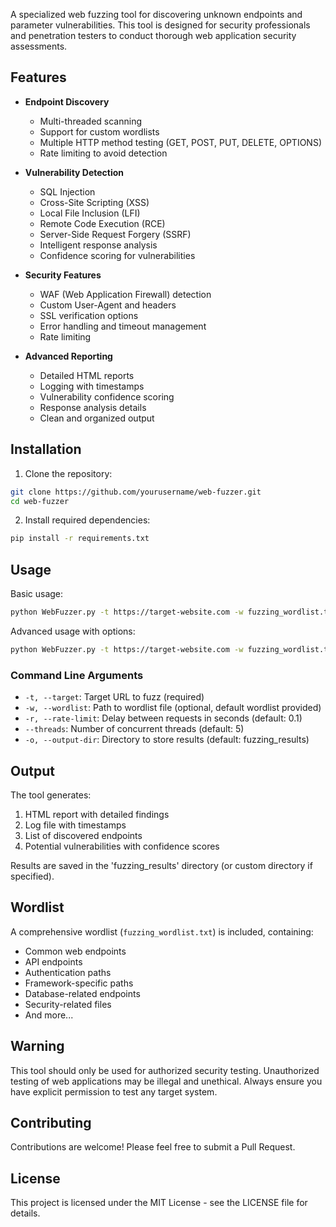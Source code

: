 A specialized web fuzzing tool for discovering unknown endpoints and parameter vulnerabilities. This tool is designed for security professionals and penetration testers to conduct thorough web application security assessments.

## Features

- **Endpoint Discovery**
  - Multi-threaded scanning
  - Support for custom wordlists
  - Multiple HTTP method testing (GET, POST, PUT, DELETE, OPTIONS)
  - Rate limiting to avoid detection

- **Vulnerability Detection**
  - SQL Injection
  - Cross-Site Scripting (XSS)
  - Local File Inclusion (LFI)
  - Remote Code Execution (RCE)
  - Server-Side Request Forgery (SSRF)
  - Intelligent response analysis
  - Confidence scoring for vulnerabilities

- **Security Features**
  - WAF (Web Application Firewall) detection
  - Custom User-Agent and headers
  - SSL verification options
  - Error handling and timeout management
  - Rate limiting

- **Advanced Reporting**
  - Detailed HTML reports
  - Logging with timestamps
  - Vulnerability confidence scoring
  - Response analysis details
  - Clean and organized output

## Installation

1. Clone the repository:
```bash
git clone https://github.com/yourusername/web-fuzzer.git
cd web-fuzzer
```

2. Install required dependencies:
```bash
pip install -r requirements.txt
```

## Usage

Basic usage:
```bash
python WebFuzzer.py -t https://target-website.com -w fuzzing_wordlist.txt
```

Advanced usage with options:
```bash
python WebFuzzer.py -t https://target-website.com -w fuzzing_wordlist.txt -r 0.2 --threads 3 -o custom_results
```

### Command Line Arguments

- `-t, --target`: Target URL to fuzz (required)
- `-w, --wordlist`: Path to wordlist file (optional, default wordlist provided)
- `-r, --rate-limit`: Delay between requests in seconds (default: 0.1)
- `--threads`: Number of concurrent threads (default: 5)
- `-o, --output-dir`: Directory to store results (default: fuzzing_results)

## Output

The tool generates:
1. HTML report with detailed findings
2. Log file with timestamps
3. List of discovered endpoints
4. Potential vulnerabilities with confidence scores

Results are saved in the 'fuzzing_results' directory (or custom directory if specified).

## Wordlist

A comprehensive wordlist (`fuzzing_wordlist.txt`) is included, containing:
- Common web endpoints
- API endpoints
- Authentication paths
- Framework-specific paths
- Database-related endpoints
- Security-related files
- And more...

## Warning

This tool should only be used for authorized security testing. Unauthorized testing of web applications may be illegal and unethical. Always ensure you have explicit permission to test any target system.

## Contributing

Contributions are welcome! Please feel free to submit a Pull Request.

## License

This project is licensed under the MIT License - see the LICENSE file for details.
